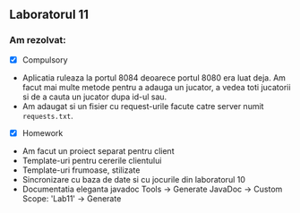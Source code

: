 ## Laboratorul 11

### Am rezolvat:

* [x] Compulsory
* Aplicatia ruleaza la portul 8084 deoarece portul 8080 era luat deja. 
Am facut mai multe metode pentru a adauga un jucator, a vedea 
toti jucatorii si de a cauta un jucator dupa id-ul sau. 
* Am adaugat si un fisier cu request-urile facute catre server numit 
`requests.txt`.
*  [x] Homework
* Am facut un proiect separat pentru client
* Template-uri pentru cererile clientului
* Template-uri frumoase, stilizate
* Sincronizare cu baza de date si cu jocurile din laboratorul 10
* Documentatia eleganta javadoc Tools -> Generate JavaDoc -> Custom Scope: 'Lab11' -> Generate
